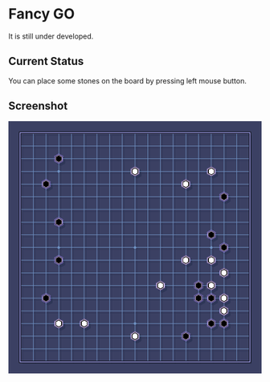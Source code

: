 # Fancy GO

It is still under developed.

## Current Status

You can place some stones on the board by pressing left mouse button.

## Screenshot

<img src="screenshot.png" />
